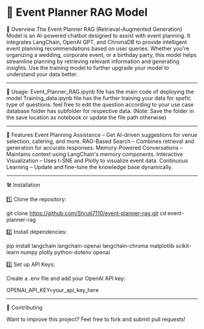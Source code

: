 # 🎉 Event Planner RAG Model

📌 Overview
    The Event Planner RAG (Retrieval-Augmented Generation) Model is an AI-powered chatbot designed to assist with event planning. It integrates LangChain, OpenAI GPT, and ChromaDB to provide intelligent event planning        recommendations based on user queries. Whether you're organizing a wedding, corporate event, or a birthday party, this model helps streamline planning by retrieving relevant information and generating insights. Use       the training model to further upgrade your model to understand your data better.
***
🔹 Usage:
    Event_Planner_RAG.ipynb file has the main code of deploying the model
    Training_data.ipynb file has the further training your data for spefic type of questions. feel free to edit the question according to your use case 
    database folder has subfolder for respective data. (Note: Save the folder in the save location as notebook or update the file path otherwise)
***
🚀 Features
        Event Planning Assistance – Get AI-driven suggestions for venue selection, catering, and more.
        RAG-Based Search – Combines retrieval and generation for accurate responses.
        Memory-Powered Conversations – Maintains context using LangChain's memory components.
        Interactive Visualization – Uses t-SNE and Plotly to visualize event data.
        Continuous Learning – Update and fine-tune the knowledge base dynamically.
***
🛠 Installation

1️⃣ Clone the repository:

git clone https://github.com/Shruti7110/event-planner-rag.git
cd event-planner-rag

2️⃣ Install dependencies:

pip install langchain langchain-openai langchain-chroma matplotlib scikit-learn numpy plotly python-dotenv openai

3️⃣ Set up API Keys:

Create a .env file and add your OpenAI API key:

OPENAI_API_KEY=your_api_key_here
***

🤝 Contributing

Want to improve this project? Feel free to fork and submit pull requests!
